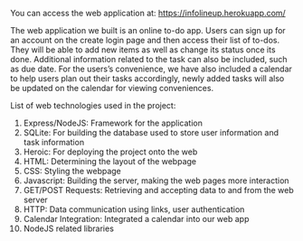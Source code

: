 You can access the web application at: https://infolineup.herokuapp.com/

The web application we built is an online to-do app. Users can sign up for an account on the create login page and then access their list of to-dos. They will be able to add new items as well as change its status once its done. Additional information related to the task can also be included, such as due date. For the users’s convenience, we have also included a calendar to help users plan out their tasks accordingly, newly added tasks will also be updated on the calendar for viewing conveniences.

List of web technologies used in the project:
1. Express/NodeJS: Framework for the application
2. SQLite: For building the database used to store user information and task information
3. Heroic: For deploying the project onto the web
4. HTML: Determining the layout of the webpage
5. CSS: Styling the webpage
6. Javascript: Building the server, making the web pages more interaction
7. GET/POST Requests: Retrieving and accepting data to and from the web server
8. HTTP: Data communication using links, user authentication
9.  Calendar Integration: Integrated a calendar into our web app
10. NodeJS related libraries
